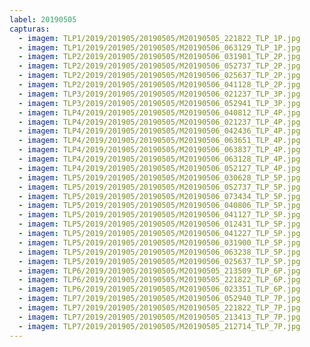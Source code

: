 ```yaml
---
label: 20190505
capturas:
  - imagem: TLP1/2019/201905/20190505/M20190505_221822_TLP_1P.jpg
  - imagem: TLP1/2019/201905/20190505/M20190506_063129_TLP_1P.jpg
  - imagem: TLP2/2019/201905/20190505/M20190506_031901_TLP_2P.jpg
  - imagem: TLP2/2019/201905/20190505/M20190506_052737_TLP_2P.jpg
  - imagem: TLP2/2019/201905/20190505/M20190506_025637_TLP_2P.jpg
  - imagem: TLP2/2019/201905/20190505/M20190506_041128_TLP_2P.jpg
  - imagem: TLP3/2019/201905/20190505/M20190506_021237_TLP_3P.jpg
  - imagem: TLP3/2019/201905/20190505/M20190506_052941_TLP_3P.jpg
  - imagem: TLP4/2019/201905/20190505/M20190506_040812_TLP_4P.jpg
  - imagem: TLP4/2019/201905/20190505/M20190506_021237_TLP_4P.jpg
  - imagem: TLP4/2019/201905/20190505/M20190506_042436_TLP_4P.jpg
  - imagem: TLP4/2019/201905/20190505/M20190506_063651_TLP_4P.jpg
  - imagem: TLP4/2019/201905/20190505/M20190506_063837_TLP_4P.jpg
  - imagem: TLP4/2019/201905/20190505/M20190506_063128_TLP_4P.jpg
  - imagem: TLP4/2019/201905/20190505/M20190506_052127_TLP_4P.jpg
  - imagem: TLP5/2019/201905/20190505/M20190506_030628_TLP_5P.jpg
  - imagem: TLP5/2019/201905/20190505/M20190506_052737_TLP_5P.jpg
  - imagem: TLP5/2019/201905/20190505/M20190506_073434_TLP_5P.jpg
  - imagem: TLP5/2019/201905/20190505/M20190506_040806_TLP_5P.jpg
  - imagem: TLP5/2019/201905/20190505/M20190506_041127_TLP_5P.jpg
  - imagem: TLP5/2019/201905/20190505/M20190506_012431_TLP_5P.jpg
  - imagem: TLP5/2019/201905/20190505/M20190506_041227_TLP_5P.jpg
  - imagem: TLP5/2019/201905/20190505/M20190506_031900_TLP_5P.jpg
  - imagem: TLP5/2019/201905/20190505/M20190506_063238_TLP_5P.jpg
  - imagem: TLP5/2019/201905/20190505/M20190506_025637_TLP_5P.jpg
  - imagem: TLP6/2019/201905/20190505/M20190505_213509_TLP_6P.jpg
  - imagem: TLP6/2019/201905/20190505/M20190505_221822_TLP_6P.jpg
  - imagem: TLP6/2019/201905/20190505/M20190506_023351_TLP_6P.jpg
  - imagem: TLP7/2019/201905/20190505/M20190506_052940_TLP_7P.jpg
  - imagem: TLP7/2019/201905/20190505/M20190505_221822_TLP_7P.jpg
  - imagem: TLP7/2019/201905/20190505/M20190505_213413_TLP_7P.jpg
  - imagem: TLP7/2019/201905/20190505/M20190505_212714_TLP_7P.jpg
---
```

